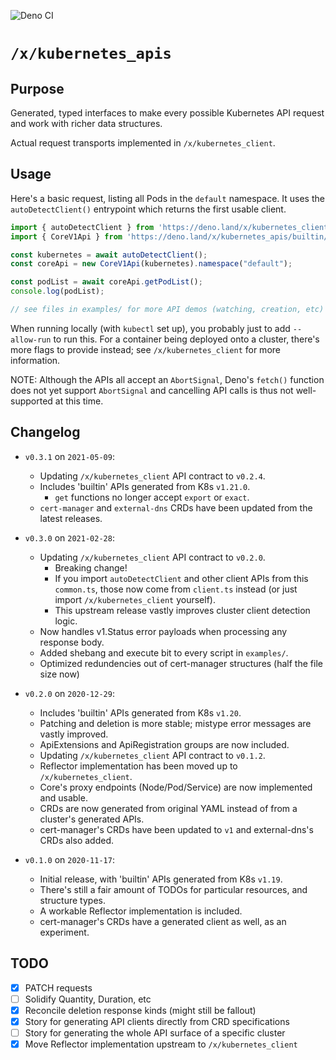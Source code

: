 ![Deno CI](https://github.com/danopia/deno-kubernetes_apis/workflows/CI/badge.svg?branch=main)

# `/x/kubernetes_apis`

## Purpose

Generated, typed interfaces to make every possible Kubernetes API request and work with richer data structures.

Actual request transports implemented in `/x/kubernetes_client`.

## Usage

Here's a basic request, listing all Pods in the `default` namespace.
It uses the `autoDetectClient()` entrypoint which returns the first usable client.

```ts
import { autoDetectClient } from 'https://deno.land/x/kubernetes_client@v0.2.4/mod.ts';
import { CoreV1Api } from 'https://deno.land/x/kubernetes_apis/builtin/core@v1/mod.ts';

const kubernetes = await autoDetectClient();
const coreApi = new CoreV1Api(kubernetes).namespace("default");

const podList = await coreApi.getPodList();
console.log(podList);

// see files in examples/ for more API demos (watching, creation, etc)
```

When running locally (with `kubectl` set up), you probably just to add `--allow-run` to run this.
For a container being deployed onto a cluster, there's more flags to provide instead;
see `/x/kubernetes_client` for more information.

NOTE: Although the APIs all accept an `AbortSignal`,
Deno's `fetch()` function does not yet support `AbortSignal` and
cancelling API calls is thus not well-supported at this time.

## Changelog

* `v0.3.1` on `2021-05-09`:
  * Updating `/x/kubernetes_client` API contract to `v0.2.4`.
  * Includes 'builtin' APIs generated from K8s `v1.21.0`.
    * `get` functions no longer accept `export` or `exact`.
  * `cert-manager` and `external-dns` CRDs have been updated from the latest releases.

* `v0.3.0` on `2021-02-28`:
  * Updating `/x/kubernetes_client` API contract to `v0.2.0`.
    * Breaking change!
    * If you import `autoDetectClient` and other client APIs from this `common.ts`,
      those now come from `client.ts` instead
      (or just import `/x/kubernetes_client` yourself).
    * This upstream release vastly improves cluster client detection logic.
  * Now handles v1.Status error payloads when processing any response body.
  * Added shebang and execute bit to every script in `examples/`.
  * Optimized redundencies out of cert-manager structures (half the file size now)

* `v0.2.0` on `2020-12-29`:
  * Includes 'builtin' APIs generated from K8s `v1.20`.
  * Patching and deletion is more stable; mistype error messages are vastly improved.
  * ApiExtensions and ApiRegistration groups are now included.
  * Updating `/x/kubernetes_client` API contract to `v0.1.2`.
  * Reflector implementation has been moved up to `/x/kubernetes_client`.
  * Core's proxy endpoints (Node/Pod/Service) are now implemented and usable.
  * CRDs are now generated from original YAML instead of from a cluster's generated APIs.
  * cert-manager's CRDs have been updated to `v1` and external-dns's CRDs also added.

* `v0.1.0` on `2020-11-17`:
  * Initial release, with 'builtin' APIs generated from K8s `v1.19`.
  * There's still a fair amount of TODOs for particular resources, and structure types.
  * A workable Reflector implementation is included.
  * cert-manager's CRDs have a generated client as well, as an experiment.

## TODO

* [x] PATCH requests
* [ ] Solidify Quantity, Duration, etc
* [x] Reconcile deletion response kinds (might still be fallout)
* [x] Story for generating API clients directly from CRD specifications
* [ ] Story for generating the whole API surface of a specific cluster
* [x] Move Reflector implementation upstream to `/x/kubernetes_client`
